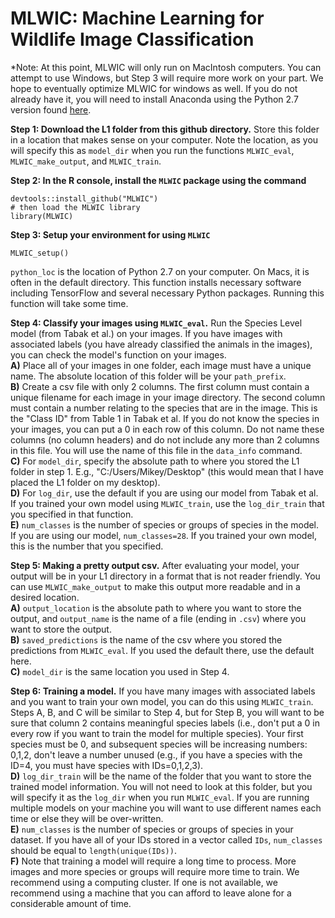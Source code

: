 # MLWIC: Machine Learning for Wildlife Image Classification

*Note: At this point, MLWIC will only run on MacIntosh computers. You can attempt to use Windows, but Step 3 will require more work on your part. We hope to eventually optimize MLWIC for windows as well. If you do not already have it, you will need to install Anaconda using the Python 2.7 version found [here](https://www.anaconda.com/download/#macos). 

<b>Step 1: Download the L1 folder from this github directory.</b> Store this folder in a location that makes sense on your computer. Note the location, as you will specify this as `model_dir` when you run the functions `MLWIC_eval`, `MLWIC_make_output`, and `MLWIC_train`.

<b>Step 2: In the R console, install the `MLWIC` package using the command</b>
```
devtools::install_github("MLWIC")
# then load the MLWIC library
library(MLWIC)
```

<b>Step 3: Setup your environment for using `MLWIC`</b>
```
MLWIC_setup()
```
`python_loc` is the location of Python 2.7 on your computer. On Macs, it is often in the default directory. This function installs necessary software including TensorFlow and several necessary Python packages. Running this function will take some time.

<b>Step 4: Classify your images using `MLWIC_eval`.</b> Run the Species Level model (from Tabak et al.) on your images. If you have images with associated labels (you have already classified the animals in the images), you can check the model's function on your images. \
<b>A)</b> Place all of your images in one folder, each image must have a unique name. The absolute location of this folder will be your `path_prefix`. \
<b>B)</b> Create a csv file with only 2 columns. The first column must contain a unique filename for each image in your image directory. The second column must contain a number relating to the species that are in the image. This is the "Class ID" from Table 1 in Tabak et al. If you do not know the species in your images, you can put a 0 in each row of this column. Do not name these columns (no column headers) and do not include any more than 2 columns in this file. You will use the name of this file in the `data_info` command. \
<b>C)</b> For `model_dir`, specify the absolute path to where you stored the L1 folder in step 1. E.g., "C:/Users/Mikey/Desktop" (this would mean that I have placed the L1 folder on my desktop). \
<b>D)</b> For `log_dir`, use the default if you are using our model from Tabak et al. If you trained your own model using `MLWIC_train`, use the `log_dir_train` that you specified in that function. \
<b>E)</b> `num_classes` is the number of species or groups of species in the model. If you are using our model, `num_classes=28`. If you trained your own model, this is the number that you specified. 


<b>Step 5: Making a pretty output csv.</b> After evaluating your model, your output will be in your L1 directory in a format that is not reader friendly. You can use `MLWIC_make_output` to make this output more readable and in a desired location.\
<b>A)</b> `output_location` is the absolute path to where you want to store the output, and `output_name` is the name of a file (ending in `.csv`) where you want to store the output. \
<b>B)</b> `saved_predictions` is the name of the csv where you stored the predictions from `MLWIC_eval`. If you used the default there, use the default here. \
<b>C)</b> `model_dir` is the same location you used in Step 4. 


<b>Step 6: Training a model.</b> If you have many images with associated labels and you want to train your own model, you can do this using `MLWIC_train`. Steps A, B, and C will be similar to Step 4, but for Step B, you will want to be sure that column 2 contains meaningful species labels (i.e., don't put a 0 in every row if you want to train the model for multiple species). Your first species must be 0, and subsequent species will be increasing numbers: 0,1,2, don't leave a number unused (e.g., if you have a species with the ID=4, you must have species with IDs=0,1,2,3). \
<b>D)</b> `log_dir_train` will be the name of the folder that you want to store the trained model information. You will not need to look at this folder, but you will specify it as the `log_dir` when you run `MLWIC_eval`. If you are running multiple models on your machine you will want to use different names each time or else they will be over-written. \
<b>E)</b> `num_classes` is the number of species or groups of species in your dataset. If you have all of your IDs stored in a vector called `IDs`, `num_classes` should be equal to `length(unique(IDs))`. \
<b>F)</b> Note that training a model will require a long time to process. More images and more species or groups will require more time to train. We recommend using a computing cluster. If one is not available, we recommend using a machine that you can afford to leave alone for a considerable amount of time. 
